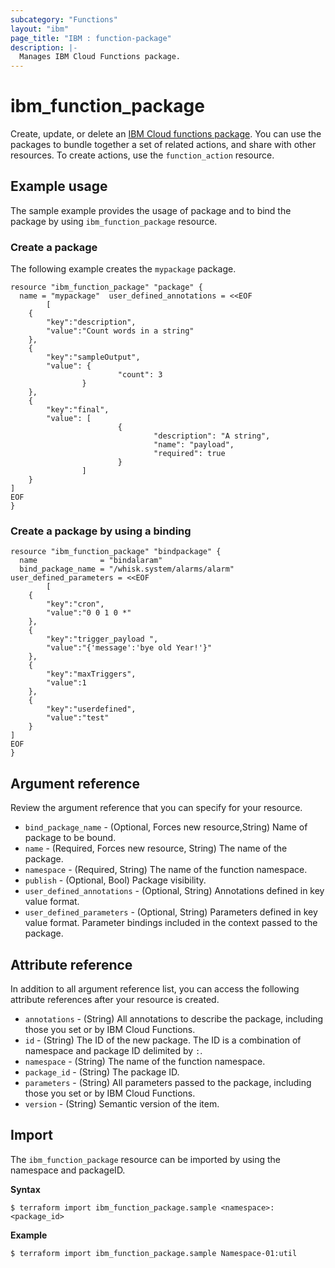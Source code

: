```yaml
---
subcategory: "Functions"
layout: "ibm"
page_title: "IBM : function-package"
description: |-
  Manages IBM Cloud Functions package.
---
```


# ibm_function_package

Create, update, or delete an [IBM Cloud functions package](https://cloud.ibm.com/docs/openwhisk/openwhisk_packages.html#openwhisk_packages). You can use the packages to bundle together a set of related actions, and share with other resources. To create actions, use the `function_action` resource.

## Example usage
The sample example provides the usage of package and to bind the package by using `ibm_function_package` resource.

### Create a package
The following example creates the `mypackage` package. 

```
resource "ibm_function_package" "package" {
  name = "mypackage"  user_defined_annotations = <<EOF
        [
    {
        "key":"description",
        "value":"Count words in a string"
    },
    {
        "key":"sampleOutput",
        "value": {
                        "count": 3
                }
    },
    {
        "key":"final",
        "value": [
                        {
                                "description": "A string",
                                "name": "payload",
                                "required": true
                        }
                ]
    }
]
EOF
}
```


### Create a package by using a binding


```
resource "ibm_function_package" "bindpackage" {
  name              = "bindalaram"
  bind_package_name = "/whisk.system/alarms/alarm"  user_defined_parameters = <<EOF
        [
    {
        "key":"cron",
        "value":"0 0 1 0 *"
    },
    {
        "key":"trigger_payload ",
        "value":"{'message':'bye old Year!'}"
    },
    {
        "key":"maxTriggers",
        "value":1
    },
    {
        "key":"userdefined",
        "value":"test"
    }
]
EOF
}

```

## Argument reference
Review the argument reference that you can specify for your resource. 

- `bind_package_name` - (Optional, Forces new resource,String)  Name of package to be bound.
- `name` - (Required, Forces new resource, String) The name of the package.
- `namespace` - (Required, String) The name of the function namespace.
- `publish` - (Optional, Bool) Package visibility.
- `user_defined_annotations` - (Optional, String) Annotations defined in key value format.
- `user_defined_parameters` - (Optional, String) Parameters defined in key value format. Parameter bindings included in the context passed to the package.

## Attribute reference
In addition to all argument reference list, you can access the following attribute references after your resource is created.

- `annotations` - (String) All annotations to describe the package, including those you set or by IBM Cloud Functions.
- `id` - (String) The ID of the new package. The ID is a combination of namespace and package ID delimited by `:`.
- `namespace` - (String) The name of the function namespace.
- `package_id` - (String) The package ID.
- `parameters` - (String) All parameters passed to the package, including those you set or by IBM Cloud Functions.
- `version` - (String) Semantic version of the item.

## Import

The `ibm_function_package` resource can be imported by using the namespace and packageID.

**Syntax**

```
$ terraform import ibm_function_package.sample <namespace>:<package_id>
```

**Example**

```
$ terraform import ibm_function_package.sample Namespace-01:util

```
